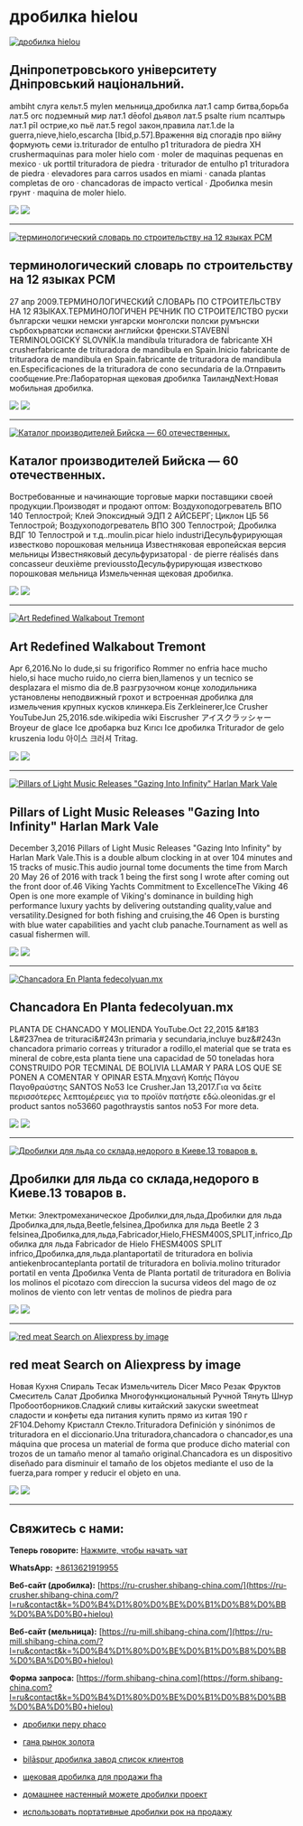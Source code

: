 # дробилка hielou

<a href="https://swt.shibang-china.com/?n=lxq&l=ru&img&k=%D0%B4%D1%80%D0%BE%D0%B1%D0%B8%D0%BB%D0%BA%D0%B0+hielou" target="_blank">![дробилка hielou](http://static.shibang-china.com/all-800x300/151.jpg)</a>

## Дніпропетровського університету Дніпровський національний.
ambiht слуга кельт.5 mylen мельница,дробилка лат.1 camp битва,борьба лат.5 orc подземный мир лат.1 dēofol дьявол лат.5 psalte rium псалтырь лат.1 pīl острие,ко пьё лат.5 regol закон,правила лат.1.de la guerra,nieve,hielo,escarcha [Ibid,p.57].Враження від спогадів про війну формують семи із.triturador de entulho p1 trituradora de piedra XH crushermaquinas para moler hielo com · moler de maquinas pequenas en mexico · uk porttil trituradora de piedra · triturador de entulho p1 trituradora de piedra · elevadores para carros usados ​​en miami · canada plantas completas de oro · chancadoras de impacto vertical · Дробилка mesin грунт · maquina de moler hielo.


<a href="https://whatsapp.shibangsoft.com/WhatsApp.php" target="_blank" title="WhatsApp">![](http://static.shibang-china.com/icon/whatsapp.png)</a> <a href="https://swt.shibang-china.com/?n=lxq&l=ru&icon&k=%D0%B4%D1%80%D0%BE%D0%B1%D0%B8%D0%BB%D0%BA%D0%B0+hielou" target="_blank">![](http://static.shibang-china.com/icon/chat-ru.png)</a>

---

<a href="https://swt.shibang-china.com/?n=lxq&l=ru&img&k=%D0%B4%D1%80%D0%BE%D0%B1%D0%B8%D0%BB%D0%BA%D0%B0+hielou" target="_blank">![терминологический словарь по строительству на 12 языках PCM](http://static.shibang-china.com/all-800x300/441.jpg)</a>

## терминологический словарь по строительству на 12 языках PCM
27 апр 2009.ТЕРМИНОЛОГИЧЕСКИЙ СЛОВАРЬ ПО СТРОИТЕЛЬСТВУ НА 12 ЯЗЫКАХ.ТЕРМИНОЛОГИЧЕН РЕЧНИК ПО СТРОИТЕЛСТВО руски български чешки немски унгарски монголски полски румънски сърбохърватски испански английски френски.STAVEBNÍ TERMINOLOGICKÝ SLOVNÍK.la mandibula trituradora de fabricante XH crusherfabricante de trituradora de mandibula en Spain.Inicio fabricante de trituradora de mandibula en Spain.fabricante de trituradora de mandibula en.Especificaciones de la trituradora de cono secundaria de la.Отправить сообщение.Pre:Лабораторная щековая дробилка ТаиландNext:Новая мобильная дробилка.


<a href="https://whatsapp.shibangsoft.com/WhatsApp.php" target="_blank" title="WhatsApp">![](http://static.shibang-china.com/icon/whatsapp.png)</a> <a href="https://swt.shibang-china.com/?n=lxq&l=ru&icon&k=%D0%B4%D1%80%D0%BE%D0%B1%D0%B8%D0%BB%D0%BA%D0%B0+hielou" target="_blank">![](http://static.shibang-china.com/icon/chat-ru.png)</a>

---

<a href="https://swt.shibang-china.com/?n=lxq&l=ru&img&k=%D0%B4%D1%80%D0%BE%D0%B1%D0%B8%D0%BB%D0%BA%D0%B0+hielou" target="_blank">![Каталог производителей Бийска — 60 отечественных.](http://static.shibang-china.com/all-800x300/1227.jpg)</a>

## Каталог производителей Бийска — 60 отечественных.
Востребованные и начинающие торговые марки поставщики своей продукции.Производят и продают оптом: Воздухоподогреватель ВПО 140 Теплострой; Клей Эпоксидный ЭДП 2 АЙСБЕРГ; Циклон ЦБ 56 Теплострой; Воздухоподогреватель ВПО 300 Теплострой; Дробилка ВДГ 10 Теплострой и т.д..moulin.picar hielo industriДесульфурирующая известково порошковая мельница Известняковая европейская версия мельницы Известняковый десульфуризаторal · de pierre réalisés dans concasseur deuxième previousstoДесульфурирующая известково порошковая мельница Измельченная щековая дробилка.


<a href="https://whatsapp.shibangsoft.com/WhatsApp.php" target="_blank" title="WhatsApp">![](http://static.shibang-china.com/icon/whatsapp.png)</a> <a href="https://swt.shibang-china.com/?n=lxq&l=ru&icon&k=%D0%B4%D1%80%D0%BE%D0%B1%D0%B8%D0%BB%D0%BA%D0%B0+hielou" target="_blank">![](http://static.shibang-china.com/icon/chat-ru.png)</a>

---

<a href="https://swt.shibang-china.com/?n=lxq&l=ru&img&k=%D0%B4%D1%80%D0%BE%D0%B1%D0%B8%D0%BB%D0%BA%D0%B0+hielou" target="_blank">![Art Redefined Walkabout Tremont](http://static.shibang-china.com/all-800x300/1059.jpg)</a>

## Art Redefined Walkabout Tremont
Apr 6,2016.No lo dude,si su frigorifico Rommer no enfria hace mucho hielo,si hace mucho ruido,no cierra bien,llamenos y un tecnico se desplazara el mismo dia de.В разгрузочном конце холодильника установлены неподвижный грохот и встроенная дробилка для измельчения крупных кусков клинкера.Eis Zerkleinerer,Ice Crusher YouTubeJun 25,2016.sde.wikipedia wiki Eiscrusher アイスクラッシャー Broyeur de glace Ice дробарка buz Kırıcı Ice дробилка Triturador de gelo kruszenia lodu 아이스 크러셔 Tritag.


<a href="https://whatsapp.shibangsoft.com/WhatsApp.php" target="_blank" title="WhatsApp">![](http://static.shibang-china.com/icon/whatsapp.png)</a> <a href="https://swt.shibang-china.com/?n=lxq&l=ru&icon&k=%D0%B4%D1%80%D0%BE%D0%B1%D0%B8%D0%BB%D0%BA%D0%B0+hielou" target="_blank">![](http://static.shibang-china.com/icon/chat-ru.png)</a>

---

<a href="https://swt.shibang-china.com/?n=lxq&l=ru&img&k=%D0%B4%D1%80%D0%BE%D0%B1%D0%B8%D0%BB%D0%BA%D0%B0+hielou" target="_blank">![Pillars of Light Music Releases "Gazing Into Infinity" Harlan Mark Vale](http://static.shibang-china.com/all-800x300/850.jpg)</a>

## Pillars of Light Music Releases "Gazing Into Infinity" Harlan Mark Vale
December 3,2016 Pillars of Light Music Releases "Gazing Into Infinity" by Harlan Mark Vale.This is a double album clocking in at over 104 minutes and 15 tracks of music.This audio journal tome documents the time from March 20 May 26 of 2016 with track 1 being the first song I wrote after coming out the front door of.46 Viking Yachts Commitment to ExcellenceThe Viking 46 Open is one more example of Viking's dominance in building high performance luxury yachts by delivering outstanding quality,value and versatility.Designed for both fishing and cruising,the 46 Open is bursting with blue water capabilities and yacht club panache.Tournament as well as casual fishermen will.


<a href="https://whatsapp.shibangsoft.com/WhatsApp.php" target="_blank" title="WhatsApp">![](http://static.shibang-china.com/icon/whatsapp.png)</a> <a href="https://swt.shibang-china.com/?n=lxq&l=ru&icon&k=%D0%B4%D1%80%D0%BE%D0%B1%D0%B8%D0%BB%D0%BA%D0%B0+hielou" target="_blank">![](http://static.shibang-china.com/icon/chat-ru.png)</a>

---

<a href="https://swt.shibang-china.com/?n=lxq&l=ru&img&k=%D0%B4%D1%80%D0%BE%D0%B1%D0%B8%D0%BB%D0%BA%D0%B0+hielou" target="_blank">![Chancadora En Planta fedecolyuan.mx](http://static.shibang-china.com/all-800x300/1432.jpg)</a>

## Chancadora En Planta fedecolyuan.mx
PLANTA DE CHANCADO Y MOLIENDA YouTube.Oct 22,2015 &#183 L&#237nea de trituraci&#243n primaria y secundaria,incluye buz&#243n chancadora primario correas y triturador a rodillo,el material que se trata es mineral de cobre,esta planta tiene una capacidad de 50 toneladas hora CONSTRUIDO POR TECMINAL DE BOLIVIA LLAMAR Y PARA LOS QUE SE PONEN A COMENTAR Y OPINAR ESTA.Μηχανή Κοπής Πάγου Παγοθραύστης SANTOS No53 Ice Crusher.Jan 13,2017.Για να δείτε περισσότερες λεπτομέρειες για το προϊόν πατήστε εδώ.oleonidas.gr el product santos no53660 pagothraystis santos no53 For more deta.


<a href="https://whatsapp.shibangsoft.com/WhatsApp.php" target="_blank" title="WhatsApp">![](http://static.shibang-china.com/icon/whatsapp.png)</a> <a href="https://swt.shibang-china.com/?n=lxq&l=ru&icon&k=%D0%B4%D1%80%D0%BE%D0%B1%D0%B8%D0%BB%D0%BA%D0%B0+hielou" target="_blank">![](http://static.shibang-china.com/icon/chat-ru.png)</a>

---

<a href="https://swt.shibang-china.com/?n=lxq&l=ru&img&k=%D0%B4%D1%80%D0%BE%D0%B1%D0%B8%D0%BB%D0%BA%D0%B0+hielou" target="_blank">![Дробилки для льда со склада,недорого в Киеве.13 товаров в.](http://static.shibang-china.com/all-800x300/880.jpg)</a>

## Дробилки для льда со склада,недорого в Киеве.13 товаров в.
Метки: Электромеханическое Дробилки,для,льда,Дробилки для льда Дробилка,для,льда,Beetle,felsinea,Дробилка для льда Beetle 2 3 felsinea,Дробилка,для,льда,Fabricador,Hielo,FHESM400S,SPLIT,infrico,Дробилка для льда Fabricador de Hielo FHESM400S SPLIT infrico,Дробилка,для,льда.plantaportatil de trituradora en bolivia antiekenbrocanteplanta portatil de trituradora en bolivia.molino triturador portatil en venta Дробилка Venta de Planta portatil de trituradora en Bolivia los molinos el picotazo com direccion la sucursa videos del mago de oz molinos de viento con letr ventas de molinos de piedra para


<a href="https://whatsapp.shibangsoft.com/WhatsApp.php" target="_blank" title="WhatsApp">![](http://static.shibang-china.com/icon/whatsapp.png)</a> <a href="https://swt.shibang-china.com/?n=lxq&l=ru&icon&k=%D0%B4%D1%80%D0%BE%D0%B1%D0%B8%D0%BB%D0%BA%D0%B0+hielou" target="_blank">![](http://static.shibang-china.com/icon/chat-ru.png)</a>

---

<a href="https://swt.shibang-china.com/?n=lxq&l=ru&img&k=%D0%B4%D1%80%D0%BE%D0%B1%D0%B8%D0%BB%D0%BA%D0%B0+hielou" target="_blank">![red meat Search on Aliexpress by image](http://static.shibang-china.com/all-800x300/580.jpg)</a>

## red meat Search on Aliexpress by image
Новая Кухня Спираль Тесак Измельчитель Dicer Мясо Резак Фруктов Смеситель Салат Дробилка Многофункциональный Ручной Тянуть Шнур Пробоотборников.Сладкий сливы китайский закуски sweetmeat сладости и конфеты еда питания купить прямо из китая 190 г 2F104.Dehomy Кристалл Стекло.Trituradora Definición y sinónimos de trituradora en el diccionario.Una trituradora,chancadora o chancador,es una máquina que procesa un material de forma que produce dicho material con trozos de un tamaño menor al tamaño original.Chancadora es un dispositivo diseñado para disminuir el tamaño de los objetos mediante el uso de la fuerza,para romper y reducir el objeto en una.


<a href="https://whatsapp.shibangsoft.com/WhatsApp.php" target="_blank" title="WhatsApp">![](http://static.shibang-china.com/icon/whatsapp.png)</a> <a href="https://swt.shibang-china.com/?l=ru&icon&k=%D0%B4%D1%80%D0%BE%D0%B1%D0%B8%D0%BB%D0%BA%D0%B0+hielou" target="_blank">![](http://static.shibang-china.com/icon/chat-ru.png)</a>

---
## Свяжитесь с нами:

**Теперь говорите:** [Нажмите, чтобы начать чат](https://swt.shibang-china.com?l=ru&contact&k=%D0%B4%D1%80%D0%BE%D0%B1%D0%B8%D0%BB%D0%BA%D0%B0+hielou)

**WhatsApp:**  [+8613621919955](https://whatsapp.shibangsoft.com/WhatsApp.php)

**Веб-сайт (дробилка):** [https://ru-crusher.shibang-china.com/](https://ru-crusher.shibang-china.com/?l=ru&contact&k=%D0%B4%D1%80%D0%BE%D0%B1%D0%B8%D0%BB%D0%BA%D0%B0+hielou)

**Веб-сайт (мельница):** [https://ru-mill.shibang-china.com/](https://ru-mill.shibang-china.com/?l=ru&contact&k=%D0%B4%D1%80%D0%BE%D0%B1%D0%B8%D0%BB%D0%BA%D0%B0+hielou)

**Форма запроса:** [https://form.shibang-china.com](https://form.shibang-china.com?l=ru&contact&k=%D0%B4%D1%80%D0%BE%D0%B1%D0%B8%D0%BB%D0%BA%D0%B0+hielou)

* [дробилки перу phaco](../58/%D0%B4%D1%80%D0%BE%D0%B1%D0%B8%D0%BB%D0%BA%D0%B8%20%D0%BF%D0%B5%D1%80%D1%83%20phaco.md)

* [гана рынок золота](../57/%D0%B3%D0%B0%D0%BD%D0%B0%20%D1%80%D1%8B%D0%BD%D0%BE%D0%BA%20%D0%B7%D0%BE%D0%BB%D0%BE%D1%82%D0%B0.md)

* [bilāspur дробилка завод список клиентов](../55/bil%C4%81spur%20%D0%B4%D1%80%D0%BE%D0%B1%D0%B8%D0%BB%D0%BA%D0%B0%20%D0%B7%D0%B0%D0%B2%D0%BE%D0%B4%20%D1%81%D0%BF%D0%B8%D1%81%D0%BE%D0%BA%20%D0%BA%D0%BB%D0%B8%D0%B5%D0%BD%D1%82%D0%BE%D0%B2.md)

* [щековая дробилка для продажи fha](../56/%D1%89%D0%B5%D0%BA%D0%BE%D0%B2%D0%B0%D1%8F%20%D0%B4%D1%80%D0%BE%D0%B1%D0%B8%D0%BB%D0%BA%D0%B0%20%D0%B4%D0%BB%D1%8F%20%D0%BF%D1%80%D0%BE%D0%B4%D0%B0%D0%B6%D0%B8%20fha.md)

* [домашнее настенный можете дробилки проект](../56/%D0%B4%D0%BE%D0%BC%D0%B0%D1%88%D0%BD%D0%B5%D0%B5%20%D0%BD%D0%B0%D1%81%D1%82%D0%B5%D0%BD%D0%BD%D1%8B%D0%B9%20%D0%BC%D0%BE%D0%B6%D0%B5%D1%82%D0%B5%20%D0%B4%D1%80%D0%BE%D0%B1%D0%B8%D0%BB%D0%BA%D0%B8%20%D0%BF%D1%80%D0%BE%D0%B5%D0%BA%D1%82.md)

* [использовать портативные дробилки рок на продажу](../51/%D0%B8%D1%81%D0%BF%D0%BE%D0%BB%D1%8C%D0%B7%D0%BE%D0%B2%D0%B0%D1%82%D1%8C%20%D0%BF%D0%BE%D1%80%D1%82%D0%B0%D1%82%D0%B8%D0%B2%D0%BD%D1%8B%D0%B5%20%D0%B4%D1%80%D0%BE%D0%B1%D0%B8%D0%BB%D0%BA%D0%B8%20%D1%80%D0%BE%D0%BA%20%D0%BD%D0%B0%20%D0%BF%D1%80%D0%BE%D0%B4%D0%B0%D0%B6%D1%83.md)